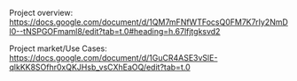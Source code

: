 Project overview: https://docs.google.com/document/d/1QM7mFNfWTFocsQ0FM7K7rIy2NmDl0--tNSPGOFmaml8/edit?tab=t.0#heading=h.67lfjtgksvd2

Project market/Use Cases: https://docs.google.com/document/d/1GuCR4ASE3vSlE-qlkKK8SOfhr0xQKJHsb_vsCXhEaOQ/edit?tab=t.0
